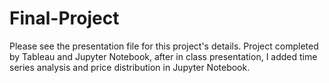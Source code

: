 # Final-Project


Please see the presentation file for this project's details.
Project completed by Tableau and Jupyter Notebook, after in class presentation, I added time series analysis and price distribution in Jupyter Notebook.
